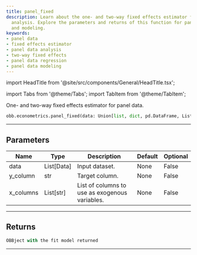 ```yaml
---
title: panel_fixed
description: Learn about the one- and two-way fixed effects estimator for panel data
  analysis. Explore the parameters and returns of this function for panel data regression
  and modeling.
keywords:
- panel data
- fixed effects estimator
- panel data analysis
- two-way fixed effects
- panel data regression
- panel data modeling
---
```


import HeadTitle from '@site/src/components/General/HeadTitle.tsx';

<HeadTitle title="econometrics /panel_fixed - Reference | OpenBB Platform Docs" />

<!-- markdownlint-disable MD012 MD031 MD033 -->

import Tabs from '@theme/Tabs';
import TabItem from '@theme/TabItem';

One- and two-way fixed effects estimator for panel data.

```python wordwrap
obb.econometrics.panel_fixed(data: Union[list, dict, pd.DataFrame, List[pd.DataFrame], pd.Series, List[pd.Series], numpy.ndarray, Data, List[Data]], y_column: str, x_columns: List[str])
```

---

## Parameters

<Tabs>
<TabItem value="standard" label="Standard">

| Name | Type | Description | Default | Optional |
| ---- | ---- | ----------- | ------- | -------- |
| data | List[Data] | Input dataset. | None | False |
| y_column | str | Target column. | None | False |
| x_columns | List[str] | List of columns to use as exogenous variables. | None | False |
</TabItem>

</Tabs>

---

## Returns

```python wordwrap
OBBject with the fit model returned
```

---

